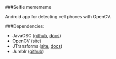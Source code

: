 ###Selfie memememe

Android app for detecting cell phones with OpenCV.

###Dependencies:  
- JavaOSC ([github](https://github.com/hoijui/JavaOSC), [docs](http://www.illposed.com/software/javaoscdoc/))  
- OpenCV ([site](http://opencv.org/platforms/android.html))  
- JTransforms ([site](https://sites.google.com/site/piotrwendykier/software/jtransforms), [docs](http://nclab.kaist.ac.kr/~twpark/JTransforms/doc/index.html))  
- Jumblr ([github](https://github.com/tumblr/jumblr))  
